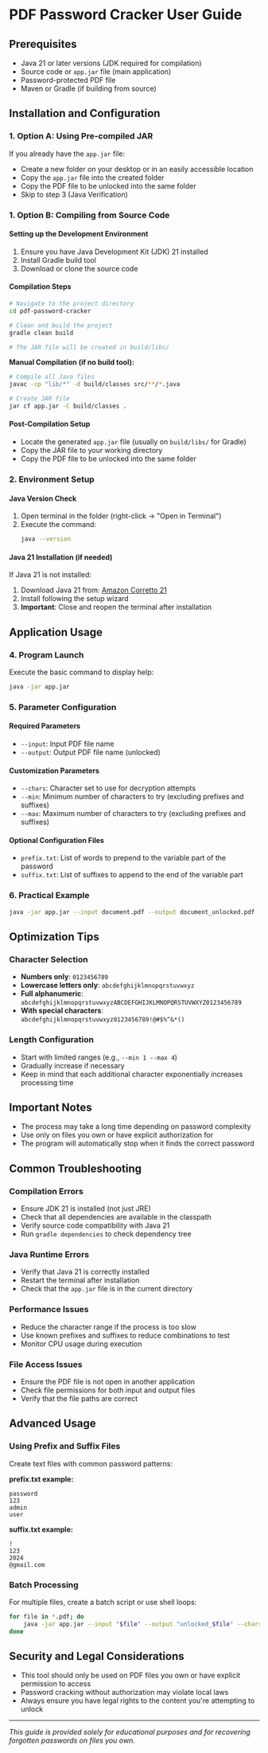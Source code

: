 # PDF Password Cracker User Guide

## Prerequisites
- Java 21 or later versions (JDK required for compilation)
- Source code or `app.jar` file (main application)
- Password-protected PDF file
- Maven or Gradle (if building from source)

## Installation and Configuration

### 1. Option A: Using Pre-compiled JAR
If you already have the `app.jar` file:
- Create a new folder on your desktop or in an easily accessible location
- Copy the `app.jar` file into the created folder
- Copy the PDF file to be unlocked into the same folder
- Skip to step 3 (Java Verification)

### 1. Option B: Compiling from Source Code

#### Setting up the Development Environment
1. Ensure you have Java Development Kit (JDK) 21 installed
2. Install Gradle build tool
3. Download or clone the source code

#### Compilation Steps

```bash
# Navigate to the project directory
cd pdf-password-cracker

# Clean and build the project
gradle clean build

# The JAR file will be created in build/libs/
```

**Manual Compilation (if no build tool):**
```bash
# Compile all Java files
javac -cp "lib/*" -d build/classes src/**/*.java

# Create JAR file
jar cf app.jar -C build/classes .
```

#### Post-Compilation Setup
- Locate the generated `app.jar` file (usually on `build/libs/` for Gradle)
- Copy the JAR file to your working directory
- Copy the PDF file to be unlocked into the same folder

### 2. Environment Setup

#### Java Version Check
1. Open terminal in the folder (right-click → "Open in Terminal")
2. Execute the command:
   ```bash
   java --version
   ```

#### Java 21 Installation (if needed)
If Java 21 is not installed:
1. Download Java 21 from: [Amazon Corretto 21](https://corretto.aws/downloads/latest/amazon-corretto-21-x64-windows-jdk.msi)
2. Install following the setup wizard
3. **Important**: Close and reopen the terminal after installation

## Application Usage

### 4. Program Launch
Execute the basic command to display help:
```bash
java -jar app.jar
```

### 5. Parameter Configuration

#### Required Parameters
- `--input`: Input PDF file name
- `--output`: Output PDF file name (unlocked)

#### Customization Parameters
- `--chars`: Character set to use for decryption attempts
- `--min`: Minimum number of characters to try (excluding prefixes and suffixes)
- `--max`: Maximum number of characters to try (excluding prefixes and suffixes)

#### Optional Configuration Files
- `prefix.txt`: List of words to prepend to the variable part of the password
- `suffix.txt`: List of suffixes to append to the end of the variable part

### 6. Practical Example
```bash
java -jar app.jar --input document.pdf --output document_unlocked.pdf --chars abcdefghijklmnopqrstuvwxyz0123456789 --min 1 --max 6
```

## Optimization Tips

### Character Selection
- **Numbers only**: `0123456789`
- **Lowercase letters only**: `abcdefghijklmnopqrstuvwxyz`
- **Full alphanumeric**: `abcdefghijklmnopqrstuvwxyzABCDEFGHIJKLMNOPQRSTUVWXYZ0123456789`
- **With special characters**: `abcdefghijklmnopqrstuvwxyz0123456789!@#$%^&*()`

### Length Configuration
- Start with limited ranges (e.g., `--min 1 --max 4`)
- Gradually increase if necessary
- Keep in mind that each additional character exponentially increases processing time

## Important Notes
- The process may take a long time depending on password complexity
- Use only on files you own or have explicit authorization for
- The program will automatically stop when it finds the correct password

## Common Troubleshooting

### Compilation Errors
- Ensure JDK 21 is installed (not just JRE)
- Check that all dependencies are available in the classpath
- Verify source code compatibility with Java 21
- Run `gradle dependencies` to check dependency tree

### Java Runtime Errors
- Verify that Java 21 is correctly installed
- Restart the terminal after installation
- Check that the `app.jar` file is in the current directory

### Performance Issues
- Reduce the character range if the process is too slow
- Use known prefixes and suffixes to reduce combinations to test
- Monitor CPU usage during execution

### File Access Issues
- Ensure the PDF file is not open in another application
- Check file permissions for both input and output files
- Verify that the file paths are correct

## Advanced Usage

### Using Prefix and Suffix Files
Create text files with common password patterns:

**prefix.txt example:**
```
password
123
admin
user
```

**suffix.txt example:**
```
!
123
2024
@gmail.com
```

### Batch Processing
For multiple files, create a batch script or use shell loops:
```bash
for file in *.pdf; do
    java -jar app.jar --input "$file" --output "unlocked_$file" --chars 0123456789 --min 4 --max 8
done
```

## Security and Legal Considerations
- This tool should only be used on PDF files you own or have explicit permission to access
- Password cracking without authorization may violate local laws
- Always ensure you have legal rights to the content you're attempting to unlock

---

*This guide is provided solely for educational purposes and for recovering forgotten passwords on files you own.*